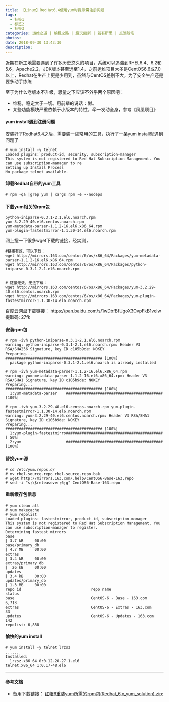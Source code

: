 ```yaml
---
title: 【Linux】RedHat6.4使用yum时提示需注册问题
tags:
  - 标签1
  - 标签2
  - 标签3
categories: 运维之道 | 编程之路 | 趣玩尝新 | 若有所思 | 点滴随笔
photos: 
date: 2018-09-30 13:43:30
description:
---
```


近期在新工地需要遇到了许多历史悠久的项目，系统可以追溯到RHEL6.4、6.2和5.6，Apache2.2，JDK版本甚至远至1.4，之前运维项目大多是CentOS6.6或7.0以上，Redhat在生产上更是少用到，虽然与CentOS差别不大，为了安全生产还是要多动手练练

至于为什么老版本不升级，思量之下应该不外乎两个原因吧：

* 维稳，稳定大于一切。用前辈的说话：懒。
* 某些功能模块严重依赖于小版本的特性，牵一发动全身，参考《凤凰项目》

#### yum install遇到注册问题

安装好了Redhat6.4之后，需要装一些常用的工具，执行了一条yum install就遇到问题了

    # yum install -y telnet
    Loaded plugins: product-id, security, subscription-manager
    This system is not registered to Red Hat Subscription Management. You can use subscription-manager to re
    Setting up Install Process
    No package telnet available.

<!--more-->

#### 卸载Redhat自带的yum工具

    # rpm -qa |grep yum | xargs rpm -e --nodeps

#### 下载yum相关的rpm包

    python-iniparse-0.3.1-2.1.el6.noarch.rpm
    yum-3.2.29-40.el6.centos.noarch.rpm
    yum-metadata-parser-1.1.2-16.el6.x86_64.rpm
    yum-plugin-fastestmirror-1.1.30-14.el6.noarch.rpm

网上搜一下很多wget下载的链接，经实测，

    #链接有效，可以下载：
    wget http://mirrors.163.com/centos/6/os/x86_64/Packages/yum-metadata-parser-1.1.2-16.el6.x86_64.rpm
    wget http://mirrors.163.com/centos/6/os/x86_64/Packages/python-iniparse-0.3.1-2.1.el6.noarch.rpm


    # 链接无效，无法下载：
    wget http://mirrors.163.com/centos/6/os/x86_64/Packages/yum-3.2.29-40.el6.centos.noarch.rpm
    wget http://mirrors.163.com/centos/6/os/x86_64/Packages/yum-plugin-fastestmirror-1.1.30-14.el6.noarch.rpm

百度云网盘下载链接： https://pan.baidu.com/s/1wDbfBfUgoX3OvpFkB1velw 提取码: 27fk 

#### 安装rpm包

    # rpm -ivh python-iniparse-0.3.1-2.1.el6.noarch.rpm 
    warning: python-iniparse-0.3.1-2.1.el6.noarch.rpm: Header V3 RSA/SHA256 Signature, key ID c105b9de: NOKEY
    Preparing...                ########################################### [100%]
      package python-iniparse-0.3.1-2.1.el6.noarch is already installed

    # rpm -ivh yum-metadata-parser-1.1.2-16.el6.x86_64.rpm 
    warning: yum-metadata-parser-1.1.2-16.el6.x86_64.rpm: Header V3 RSA/SHA1 Signature, key ID c105b9de: NOKEY
    Preparing...                ########################################### [100%]
      1:yum-metadata-parser    ########################################### [100%]

    # rpm -ivh yum-3.2.29-40.el6.centos.noarch.rpm yum-plugin-fastestmirror-1.1.30-14.el6.noarch.rpm 
    warning: yum-3.2.29-40.el6.centos.noarch.rpm: Header V3 RSA/SHA1 Signature, key ID c105b9de: NOKEY
    Preparing...                ########################################### [100%]
      1:yum-plugin-fastestmirro########################################### [ 50%]
      2:yum                    ########################################### [100%]

#### 替换yum源

    # cd /etc/yum.repos.d/
    # mv rhel-source.repo rhel-source.repo.bak
    # wget http://mirrors.163.com/.help/CentOS6-Base-163.repo
    # sed -i "s;\$releasever;6;g" CentOS6-Base-163.repo

#### 重新缓存包信息

    # yum clean all
    # yum makecache
    # yum repolist
    Loaded plugins: fastestmirror, product-id, subscription-manager
    This system is not registered to Red Hat Subscription Management. You can use subscription-manager to register.
    Determining fastest mirrors
    base                                                                            | 3.7 kB     00:00     
    base/primary_db                                                                 | 4.7 MB     00:00     
    extras                                                                          | 3.4 kB     00:00     
    extras/primary_db                                                               |  26 kB     00:00     
    updates                                                                         | 3.4 kB     00:00     
    updates/primary_db                                                              | 1.3 MB     00:00     
    repo id                               repo name                                                  status
    base                                  CentOS-6 - Base - 163.com                                  6,713
    extras                                CentOS-6 - Extras - 163.com                                   33
    updates                               CentOS-6 - Updates - 163.com                                 142
    repolist: 6,888

#### 愉快的yum install

    # yum install -y telnet lrzsz
    ......
    Installed:
      lrzsz.x86_64 0:0.12.20-27.1.el6                                                                           telnet.x86_64 1:0.17-48.el6       

---

#### 参考文档

* 备用下载链接： [红帽6重装yum所需的rpm包(Redhat_6.x_yum_solution).zip:](http://metastead.com/7SpB)